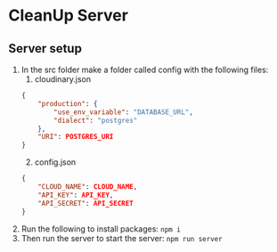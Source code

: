 # CleanUp Server

## Server setup
1. In the src folder make a folder called config with the following files: 
    1. cloudinary.json
    ```json
    {
        "production": {
            "use_env_variable": "DATABASE_URL",
            "dialect": "postgres"
        },
        "URI": POSTGRES_URI
    }

    ```
    2. config.json
    ```json
    {
        "CLOUD_NAME": CLOUD_NAME,
        "API_KEY": API_KEY,
        "API_SECRET": API_SECRET
    }
    ```
2. Run the following to install packages: ```npm i```
3. Then run the server to start the server: ```npm run server``` 

